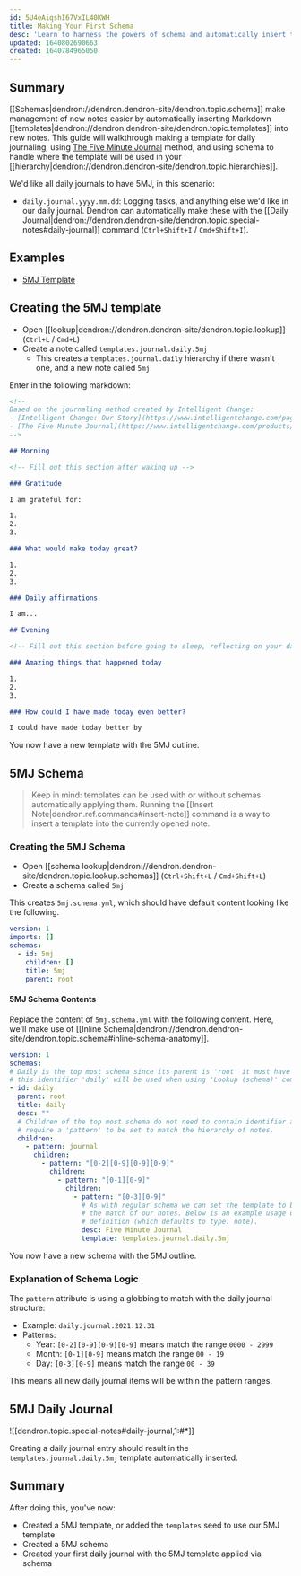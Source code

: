 ```yaml
---
id: 5U4eAiqshI67VxIL40KWH
title: Making Your First Schema
desc: 'Learn to harness the powers of schema and automatically insert templates into new notes'
updated: 1640802690663
created: 1640784965050
---
```


## Summary

[[Schemas|dendron://dendron.dendron-site/dendron.topic.schema]] make management of new notes easier by automatically inserting Markdown [[templates|dendron://dendron.dendron-site/dendron.topic.templates]] into new notes. This guide will walkthrough making a template for daily journaling, using [The Five Minute Journal](https://www.intelligentchange.com/products/the-five-minute-journal) method, and using schema to handle where the template will be used in your [[hierarchy|dendron://dendron.dendron-site/dendron.topic.hierarchies]].

We'd like all daily journals to have 5MJ, in this scenario:

- `daily.journal.yyyy.mm.dd`: Logging tasks, and anything else we'd like in our daily journal. Dendron can automatically make these with the [[Daily Journal|dendron://dendron.dendron-site/dendron.topic.special-notes#daily-journal]] command (`Ctrl+Shift+I` / `Cmd+Shift+I`).

## Examples

- [5MJ Template](https://github.com/dendronhq/templates/tree/main/templates/templates.journal.5mj.md)

## Creating the 5MJ template

- Open [[lookup|dendron://dendron.dendron-site/dendron.topic.lookup]] (`Ctrl+L` / `Cmd+L`)
- Create a note called `templates.journal.daily.5mj`
  - This creates a `templates.journal.daily` hierarchy if there wasn't one, and a new note called `5mj`

Enter in the following markdown:

```markdown
<!--
Based on the journaling method created by Intelligent Change:
- [Intelligent Change: Our Story](https://www.intelligentchange.com/pages/our-story)
- [The Five Minute Journal](https://www.intelligentchange.com/products/the-five-minute-journal)
-->

## Morning

<!-- Fill out this section after waking up -->

### Gratitude

I am grateful for:

1.
2.
3.

### What would make today great?

1.
2.
3.

### Daily affirmations

I am...

## Evening

<!-- Fill out this section before going to sleep, reflecting on your day -->

### Amazing things that happened today

1.
2.
3.

### How could I have made today even better?

I could have made today better by
```

You now have a new template with the 5MJ outline.

## 5MJ Schema

> Keep in mind: templates can be used with or without schemas automatically applying them. Running the [[Insert Note|dendron.ref.commands#insert-note]] command is a way to insert a template into the currently opened note.

### Creating the 5MJ Schema

- Open [[schema lookup|dendron://dendron.dendron-site/dendron.topic.lookup.schemas]] (`Ctrl+Shift+L` / `Cmd+Shift+L`)
- Create a schema called `5mj`

This creates `5mj.schema.yml`, which should have default content looking like the following.

```yml
version: 1
imports: []
schemas:
  - id: 5mj
    children: []
    title: 5mj
    parent: root

```

#### 5MJ Schema Contents

Replace the content of `5mj.schema.yml` with the following content. Here, we'll make use of [[Inline Schema|dendron://dendron.dendron-site/dendron.topic.schema#inline-schema-anatomy]].

```yml
version: 1
schemas:
# Daily is the top most schema since its parent is 'root' it must have an identifier
# this identifier 'daily' will be used when using 'Lookup (schema)' command.
- id: daily
  parent: root
  title: daily
  desc: ""
  # Children of the top most schema do not need to contain identifier and just 
  # require a 'pattern' to be set to match the hierarchy of notes.
  children:
    - pattern: journal
      children:
        - pattern: "[0-2][0-9][0-9][0-9]"
          children:
            - pattern: "[0-1][0-9]"
              children:
                - pattern: "[0-3][0-9]"
                  # As with regular schema we can set the template to be used with
                  # the match of our notes. Below is an example usage of shorthand template
                  # definition (which defaults to type: note). 
                  desc: Five Minute Journal
                  template: templates.journal.daily.5mj
```

You now have a new schema with the 5MJ outline.

### Explanation of Schema Logic

The `pattern` attribute is using a globbing to match with the daily journal structure:

- Example: `daily.journal.2021.12.31`
- Patterns:
  - Year: `[0-2][0-9][0-9][0-9]` means match the range `0000 - 2999`
  - Month: `[0-1][0-9]` means match the range `00 - 19`
  - Day: `[0-3][0-9]` means match the range `00 - 39`

This means all new daily journal items will be within the pattern ranges.

## 5MJ Daily Journal

![[dendron.topic.special-notes#daily-journal,1:#*]]

Creating a daily journal entry should result in the `templates.journal.daily.5mj` template automatically inserted.

## Summary

After doing this, you've now:

- Created a 5MJ template, or added the `templates` seed to use our 5MJ template
- Created a 5MJ schema
- Created your first daily journal with the 5MJ template applied via schema